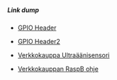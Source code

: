 ##### Link dump
- [GPIO Header](https://www.raspberrypi.org/documentation/usage/gpio-plus-and-raspi2/) 
- [GPIO Header2](http://www.raspberrypi-spy.co.uk/2014/07/raspberry-pi-b-gpio-header-details-and-pinout/)

- [Verkkokauppa Ultraäänisensori](https://www.verkkokauppa.com/fi/product/5217/gqjgr/HC-SR04-ultraaanisensori-Raspberry-Pi-seka-Arduino-alustoill)
- [Verkkokauppan RaspB ohje](https://www.modmypi.com/blog/hc-sr04-ultrasonic-range-sensor-on-the-raspberry-pi)
